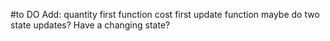 #to DO
Add:
quantity first function
cost first update function
maybe do two state updates? 
Have a changing state?
